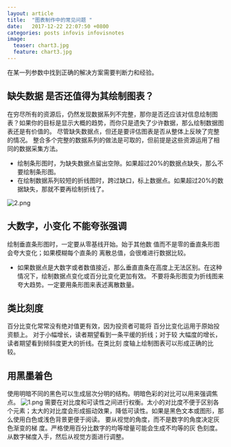 ```yaml
---
layout: article
title:  "图表制作中的常见问题 "
date:   2017-12-22 22:07:50 +0800
categories: posts infovis infovisnotes
image:
  teaser: chart3.jpg
  feature: chart3.jpg
---
```

在某一列参数中找到正确的解决方案需要判断力和经验。

## 缺失数据  是否还值得为其绘制图表？
在穷尽所有的资源后，仍然发现数据系列不完整，那你是否还应该对信息绘制图表？如果你的目标是显示大概的趋势，而你只是遗失了少许数据，那么绘制数据图表还是有价值的。
尽管缺失数据点，但还是要评估图表是否从整体上反映了完整的情况。
整合多个完整的数据系列的做法是可取的，但前提是这些资源运用了相同的数据采集方法。
- 绘制条形图时，为缺失数据点留出空隙。如果超过20%的数据点缺失，那么不要绘制条形图。
- 在绘制数据系列较短的折线图时，跨过缺口，标上数据点。如果超过20%的数据缺失，那就不要再绘制折线了。

![2.png](https://i.loli.net/2018/01/07/5a520d246d2dc.png)

## 大数字，小变化  不能夸张强调
绘制垂直条形图时，一定要从零基线开始。始于其他数 值而不是零的垂直条形图会夸大变化；如果模糊每个直条的 离散总值，会很难进行数据比较。
- 如果数据点是大数字或者数值接近，那么垂直直条在高度上无法区别。在这种情况下，绘制数据点变化或百分比变化更加有效。 不要将条形图变为折线图来夸大趋势。一定要用条形图来表述离散数量。

## 类比刻度 
百分比变化常常没有绝对值更有效，因为投资者可能将 百分比变化运用于原始投资额上。
对于小幅增长，读者期望看到一条平缓的折线；对于较 大幅度的增长，读者期望看到倾斜度更大的折线。在类比刻 度轴上绘制图表可以形成正确的比较。

## 用黑墨着色
使用明暗不同的黑色可以生成层次分明的结构。明暗色彩的对比可以用来强调焦点。
![1.png](https://i.loli.net/2018/01/07/5a520cb295d8f.png)
需要在对比度和可读性之间进行权衡。太小的对比度不便于区别各个元素；太大的对比度会形成振动效果，降低可读性。如果是黑色文本或图形，那么使用白色或浅色背景更便于阅读。
要从视觉的角度，而不是数字的角度决定灰色渐变的梯 度。严格使用百分比数字的均等增量可能会生成不均等的灰 色刻度。从数字梯度入手，然后从视觉方面进行调整。

